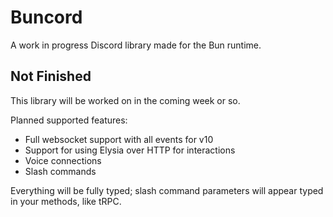 # Buncord

A work in progress Discord library made for the Bun runtime.

## Not Finished

This library will be worked on in the coming week or so.

Planned supported features:
- Full websocket support with all events for v10
- Support for using Elysia over HTTP for interactions
- Voice connections
- Slash commands

Everything will be fully typed; slash command parameters will appear typed in your methods, like tRPC.